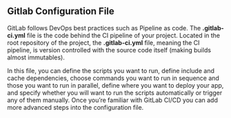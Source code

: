 ## Gitlab Configuration File

GitLab follows DevOps best practices such as Pipeline as code. The **.gitlab-ci.yml** file is the code behind the CI pipeline of your project. Located in the root repository of the project, the **.gitlab-ci.yml** file, meaning the CI pipeline, is version controlled with the source code itself (making builds almost immutables).   

In this file, you can define the scripts you want to run, define include and cache dependencies, choose commands you want to run in sequence and those you want to run in parallel, define where you want to deploy your app, and specify whether you will want to run the scripts automatically or trigger any of them manually. Once you’re familiar with GitLab CI/CD you can add more advanced steps into the configuration file.
